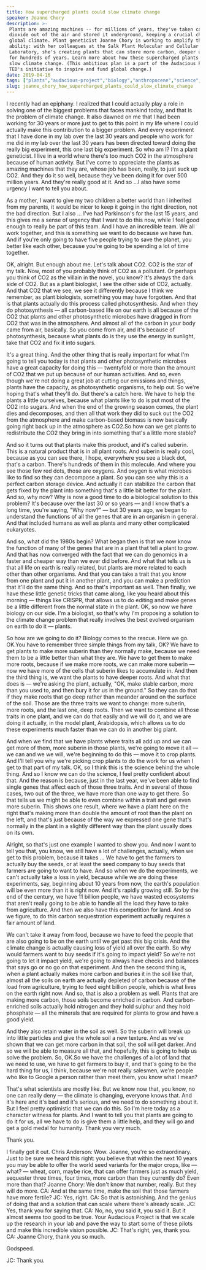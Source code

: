 ```yaml
---
title: How supercharged plants could slow climate change
speaker: Joanne Chory
description: >-
 Plants are amazing machines -- for millions of years, they've taken carbon
 dioxide out of the air and stored it underground, keeping a crucial check on the
 global climate. Plant geneticist Joanne Chory is working to amplify this special
 ability: with her colleagues at the Salk Plant Molecular and Cellular Biology
 Laboratory, she's creating plants that can store more carbon, deeper underground,
 for hundreds of years. Learn more about how these supercharged plants could help
 slow climate change. (This ambitious plan is a part of the Audacious Project,
 TED's initiative to inspire and fund global change.)
date: 2019-04-16
tags: ["plants","audacious-project","biology","anthropocene","science","environment","nature","biotech","genetics","climate-change","pollution","future"]
slug: joanne_chory_how_supercharged_plants_could_slow_climate_change
---
```


I recently had an epiphany. I realized that I could actually play a role in solving one of
the biggest problems that faces mankind today, and that is the problem of climate change.
It also dawned on me that I had been working for 30 years or more just to get to this
point in my life where I could actually make this contribution to a bigger problem. And
every experiment that I have done in my lab over the last 30 years and people who work for
me did in my lab over the last 30 years has been directed toward doing the really big
experiment, this one last big experiment. So who am I? I'm a plant geneticist. I live in a
world where there's too much CO2 in the atmosphere because of human activity. But I've
come to appreciate the plants as amazing machines that they are, whose job has been,
really, to just suck up CO2. And they do it so well, because they've been doing it for
over 500 million years. And they're really good at it. And so ...I also have some urgency
I want to tell you about.

As a mother, I want to give my two children a better world than I inherited from my
parents, it would be nicer to keep it going in the right direction, not the bad
direction. But I also ... I've had Parkinson's for the last 15 years, and this gives me a
sense of urgency that I want to do this now, while I feel good enough to really be part of
this team. And I have an incredible team. We all work together, and this is something we
want to do because we have fun. And if you're only going to have five people trying to
save the planet, you better like each other, because you're going to be spending a lot of
time together.

OK, alright. But enough about me. Let's talk about CO2. CO2 is the star of my talk. Now,
most of you probably think of CO2 as a pollutant. Or perhaps you think of CO2 as the
villain in the novel, you know? It's always the dark side of CO2. But as a plant
biologist, I see the other side of CO2, actually. And that CO2 that we see, we see it
differently because I think we remember, as plant biologists, something you may have
forgotten. And that is that plants actually do this process called photosynthesis. And
when they do photosynthesis — all carbon-based life on our earth is all because of the CO2
that plants and other photosynthetic microbes have dragged in from CO2 that was in the
atmosphere. And almost all of the carbon in your body came from air, basically. So you
come from air, and it's because of photosynthesis, because what plants do is they use the
energy in sunlight, take that CO2 and fix it into sugars.

It's a great thing. And the other thing that is really important for what I'm going to tell
you today is that plants and other photosynthetic microbes have a great capacity for doing
this — twentyfold or more than the amount of CO2 that we put up because of our human
activities. And so, even though we're not doing a great job at cutting our emissions and
things, plants have the capacity, as photosynthetic organisms, to help out. So we're
hoping that's what they'll do. But there's a catch here. We have to help the plants a
little ourselves, because what plants like to do is put most of the CO2 into sugars. And
when the end of the growing season comes, the plant dies and decomposes, and then all that
work they did to suck out the CO2 from the atmosphere and make carbon-based biomass is now
basically going right back up in the atmosphere as CO2.So how can we get plants to
redistribute the CO2 they bring in into something that's a little more
stable?

And so it turns out that plants make this product, and it's called suberin. This is a
natural product that is in all plant roots. And suberin is really cool, because as you can
see there, I hope, everywhere you see a black dot, that's a carbon. There's hundreds of
them in this molecule. And where you see those few red dots, those are oxygens. And oxygen
is what microbes like to find so they can decompose a plant. So you can see why this is a
perfect carbon storage device. And actually it can stabilize the carbon that gets fixed by
the plant into something that's a little bit better for the plant. And so, why now? Why is
now a good time to do a biological solution to this problem? It's because over the last 30
or so years — and I know that's a long time, you're saying, "Why now?" — but 30 years ago,
we began to understand the functions of all the genes that are in an organism in general.
And that included humans as well as plants and many other complicated eukaryotes.

And so, what did the 1980s begin? What began then is that we now know the function of many
of the genes that are in a plant that tell a plant to grow. And that has now converged
with the fact that we can do genomics in a faster and cheaper way than we ever did before.
And what that tells us is that all life on earth is really related, but plants are more
related to each other than other organisms. And that you can take a trait that you know
from one plant and put it in another plant, and you can make a prediction that it'll do
the same thing. And so that's important as well. Then finally, we have these little
genetic tricks that came along, like you heard about this morning — things like CRISPR,
that allows us to do editing and make genes be a little different from the normal state in
the plant. OK, so now we have biology on our side. I'm a biologist, so that's why I'm
proposing a solution to the climate change problem that really involves the best evolved
organism on earth to do it — plants.

So how are we going to do it? Biology comes to the rescue. Here we go. OK.You have to
remember three simple things from my talk, OK? We have to get plants to make more suberin
than they normally make, because we need them to be a little better than what they are. We
have to get them to make more roots, because if we make more roots, we can make more
suberin — now we have more of the cells that suberin likes to accumulate in. And then the
third thing is, we want the plants to have deeper roots. And what that does is — we're
asking the plant, actually, "OK, make stable carbon, more than you used to, and then bury
it for us in the ground." So they can do that if they make roots that go deep rather than
meander around on the surface of the soil. Those are the three traits we want to change:
more suberin, more roots, and the last one, deep roots. Then we want to combine all those
traits in one plant, and we can do that easily and we will do it, and we are doing it
actually, in the model plant, Arabidopsis, which allows us to do these experiments much
faster than we can do in another big plant.

And when we find that we have plants where traits all add up and we can get more of them,
more suberin in those plants, we're going to move it all — we can and we we will, we're
beginning to do this — move it to crop plants. And I'll tell you why we're picking crop
plants to do the work for us when I get to that part of my talk. OK, so I think this is the
science behind the whole thing. And so I know we can do the science, I feel pretty
confident about that. And the reason is because, just in the last year, we've been able to
find single genes that affect each of those three traits. And in several of those cases,
two out of the three, we have more than one way to get there. So that tells us we might be
able to even combine within a trait and get even more suberin. This shows one result,
where we have a plant here on the right that's making more than double the amount of root
than the plant on the left, and that's just because of the way we expressed one gene
that's normally in the plant in a slightly different way than the plant usually does on
its own.

Alright, so that's just one example I wanted to show you. And now I want to tell you that,
you know, we still have a lot of challenges, actually, when we get to this problem,
because it takes ... We have to get the farmers to actually buy the seeds, or at least the
seed company to buy seeds that farmers are going to want to have. And so when we do the
experiments, we can't actually take a loss in yield, because while we are doing these
experiments, say, beginning about 10 years from now, the earth's population will be even
more than it is right now. And it's rapidly growing still. So by the end of the century,
we have 11 billion people, we have wasted ecosystems that aren't really going to be able
to handle all the load they have to take from agriculture. And then we also have this
competition for land. And so we figure, to do this carbon sequestration experiment
actually requires a fair amount of land.

We can't take it away from food, because we have to feed the people that are also going to
be on the earth until we get past this big crisis. And the climate change is actually
causing loss of yield all over the earth. So why would farmers want to buy seeds if it's
going to impact yield? So we're not going to let it impact yield, we're going to always
have checks and balances that says go or no go on that experiment. And then the second
thing is, when a plant actually makes more carbon and buries it in the soil like that,
almost all the soils on earth are actually depleted of carbon because of the load from
agriculture, trying to feed eight billion people, which is what lives on the earth right
now. And so, that is also a problem as well. Plants that are making more carbon, those
soils become enriched in carbon. And carbon-enriched soils actually hold nitrogen and they
hold sulphur and they hold phosphate — all the minerals that are required for plants to
grow and have a good yield.

And they also retain water in the soil as well. So the suberin will break up into little
particles and give the whole soil a new texture. And as we've shown that we can get more
carbon in that soil, the soil will get darker. And so we will be able to measure all that,
and hopefully, this is going to help us solve the problem. So, OK.So we have the
challenges of a lot of land that we need to use, we have to get farmers to buy it, and
that's going to be the hard thing for us, I think, because we're not really salesmen,
we're people who like to Google a person rather than meet them, you know what I
mean?

That's what scientists are mostly like. But we know now that, you know, no one can really
deny — the climate is changing, everyone knows that. And it's here and it's bad and it's
serious, and we need to do something about it. But I feel pretty optimistic that we can do
this. So I'm here today as a character witness for plants. And I want to tell you that
plants are going to do it for us, all we have to do is give them a little help, and they
will go and get a gold medal for humanity. Thank you very much.

Thank you.

I finally got it out. Chris Anderson: Wow. Joanne, you're so extraordinary. Just to be sure
we heard this right: you believe that within the next 10 years you may be able to offer
the world seed variants for the major crops, like — what? — wheat, corn, maybe rice, that
can offer farmers just as much yield, sequester three times, four times, more carbon than
they currently do? Even more than that? Joanne Chory: We don't know that number, really.
But they will do more. CA: And at the same time, make the soil that those farmers have more
fertile? JC: Yes, right. CA: So that is astonishing. And the genius of doing that and a
solution that can scale where there's already scale. JC: Yes, thank you for saying that. CA:
No, no, you said it, you said it. But it almost seems too good to be true. Your Audacious
Project is that we scale up the research in your lab and pave the way to start some of
these pilots and make this incredible vision possible. JC: That's right, yes, thank you. CA:
Joanne Chory, thank you so much.

Godspeed.

JC: Thank you.

<!--
ad_duration=3.33
comment_count=41
event="TED2019"
external_start_time=0
has_talk_citation=0
intro_duration=11.82
is_subtitle_required="False"
is_talk_featured="True"
language="en"
language_swap="False"
native_language="en"
number_of_related_talks=6
number_of_speakers=1
number_of_subtitled_videos=17
number_of_tags=12
number_of_talk_download_languages=17
number_of_talk_more_resources=1
number_of_talk_recommendations=1
number_of_talks_take_actions=2
post_ad_duration=0.83
published_timestamp="2019-05-02 14:49:18"
recording_date="2019-04-16"
speaker_description="Plant geneticist"
speaker_is_published=1
speaker_name="Joanne Chory"
talk_name="How supercharged plants could slow climate change"
talks_tags=["plants","audacious-project","biology","anthropocene","science","environment","nature","biotech","genetics","climate-change","pollution","future"]
url_audio="https://download.ted.com/talks/JoanneChory_2019.mp3?apikey=acme-roadrunner"
url_photo_speaker="https://pe.tedcdn.com/images/ted/8443abcf45ebc813b49a6c1d2e274f52c4f961bb_254x191.jpg"
url_photo_talk="https://s3.amazonaws.com/talkstar-photos/uploads/9aea5e73-5671-41cd-a265-e8201e068a46/JoanneChory_2019-embed.jpg"
url_webpage="https://www.ted.com/talks/joanne_chory_how_supercharged_plants_could_slow_climate_change"
video_type_name="TED Stage Talk"
-->